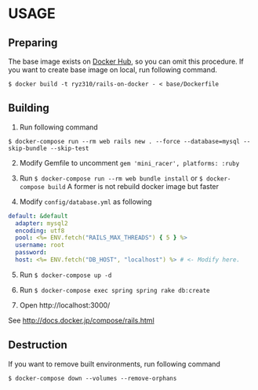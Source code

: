 # USAGE

## Preparing

The base image exists on [Docker Hub](https://hub.docker.com/r/ryz310/rails-on-docker/), so you can omit this procedure.
If you want to create base image on local, run following command.

```
$ docker build -t ryz310/rails-on-docker - < base/Dockerfile
```

## Building

1. Run following command

```
$ docker-compose run --rm web rails new . --force --database=mysql --skip-bundle --skip-test
```

2. Modify Gemfile to uncomment `gem 'mini_racer', platforms: :ruby`

3. Run `$ docker-compose run --rm web bundle install` or `$ docker-compose build`
  A former is not rebuild docker image but faster

4. Modify `config/database.yml` as following

```yml
default: &default
  adapter: mysql2
  encoding: utf8
  pool: <%= ENV.fetch("RAILS_MAX_THREADS") { 5 } %>
  username: root
  password:
  host: <%= ENV.fetch("DB_HOST", "localhost") %> # <- Modify here.
```

5. Run `$ docker-compose up -d`

6. Run `$ docker-compose exec spring spring rake db:create`

7. Open http://localhost:3000/

See http://docs.docker.jp/compose/rails.html

## Destruction

If you want to remove built environments, run following command

```
$ docker-compose down --volumes --remove-orphans
```
